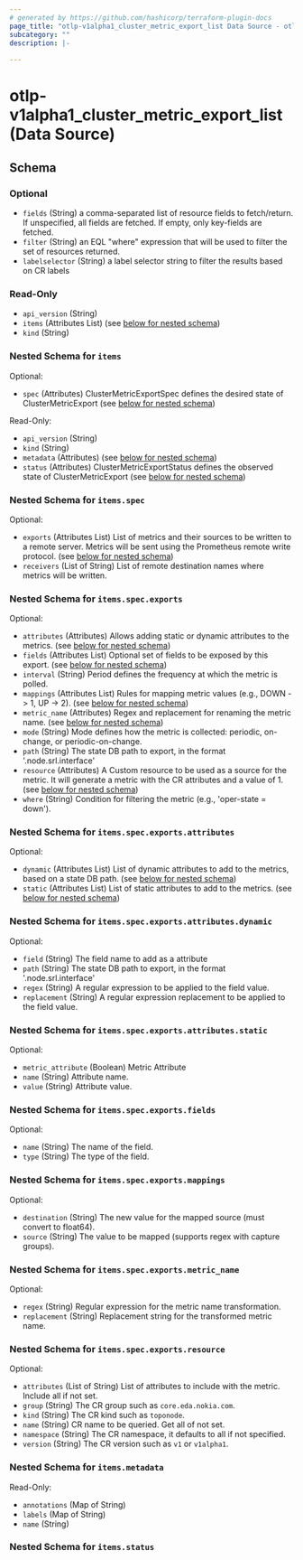 ```yaml
---
# generated by https://github.com/hashicorp/terraform-plugin-docs
page_title: "otlp-v1alpha1_cluster_metric_export_list Data Source - otlp-v1alpha1"
subcategory: ""
description: |-
  
---
```


# otlp-v1alpha1_cluster_metric_export_list (Data Source)





<!-- schema generated by tfplugindocs -->
## Schema

### Optional

- `fields` (String) a comma-separated list of resource fields to fetch/return.  If unspecified, all fields are fetched.  If empty, only key-fields are fetched.
- `filter` (String) an EQL "where" expression that will be used to filter the set of resources returned.
- `labelselector` (String) a label selector string to filter the results based on CR labels

### Read-Only

- `api_version` (String)
- `items` (Attributes List) (see [below for nested schema](#nestedatt--items))
- `kind` (String)

<a id="nestedatt--items"></a>
### Nested Schema for `items`

Optional:

- `spec` (Attributes) ClusterMetricExportSpec defines the desired state of ClusterMetricExport (see [below for nested schema](#nestedatt--items--spec))

Read-Only:

- `api_version` (String)
- `kind` (String)
- `metadata` (Attributes) (see [below for nested schema](#nestedatt--items--metadata))
- `status` (Attributes) ClusterMetricExportStatus defines the observed state of ClusterMetricExport (see [below for nested schema](#nestedatt--items--status))

<a id="nestedatt--items--spec"></a>
### Nested Schema for `items.spec`

Optional:

- `exports` (Attributes List) List of metrics and their sources to be written to a remote server.
Metrics will be sent using the Prometheus remote write protocol. (see [below for nested schema](#nestedatt--items--spec--exports))
- `receivers` (List of String) List of remote destination names where metrics will be written.

<a id="nestedatt--items--spec--exports"></a>
### Nested Schema for `items.spec.exports`

Optional:

- `attributes` (Attributes) Allows adding static or dynamic attributes to the metrics. (see [below for nested schema](#nestedatt--items--spec--exports--attributes))
- `fields` (Attributes List) Optional set of fields to be exposed by this export. (see [below for nested schema](#nestedatt--items--spec--exports--fields))
- `interval` (String) Period defines the frequency at which the metric is polled.
- `mappings` (Attributes List) Rules for mapping metric values (e.g., DOWN -> 1, UP -> 2). (see [below for nested schema](#nestedatt--items--spec--exports--mappings))
- `metric_name` (Attributes) Regex and replacement for renaming the metric name. (see [below for nested schema](#nestedatt--items--spec--exports--metric_name))
- `mode` (String) Mode defines how the metric is collected: periodic, on-change, or periodic-on-change.
- `path` (String) The state DB path to export, in the format '.node.srl.interface'
- `resource` (Attributes) A Custom resource to be used as a source for the metric.
It will generate a metric with the CR attributes and a value of 1. (see [below for nested schema](#nestedatt--items--spec--exports--resource))
- `where` (String) Condition for filtering the metric (e.g., 'oper-state = down').

<a id="nestedatt--items--spec--exports--attributes"></a>
### Nested Schema for `items.spec.exports.attributes`

Optional:

- `dynamic` (Attributes List) List of dynamic attributes to add to the metrics, based on a state DB path. (see [below for nested schema](#nestedatt--items--spec--exports--attributes--dynamic))
- `static` (Attributes List) List of static attributes to add to the metrics. (see [below for nested schema](#nestedatt--items--spec--exports--attributes--static))

<a id="nestedatt--items--spec--exports--attributes--dynamic"></a>
### Nested Schema for `items.spec.exports.attributes.dynamic`

Optional:

- `field` (String) The field name to add as a attribute
- `path` (String) The state DB path to export, in the format '.node.srl.interface'
- `regex` (String) A regular expression to be applied to the field value.
- `replacement` (String) A regular expression replacement to be applied to the field value.


<a id="nestedatt--items--spec--exports--attributes--static"></a>
### Nested Schema for `items.spec.exports.attributes.static`

Optional:

- `metric_attribute` (Boolean) Metric Attribute
- `name` (String) Attribute name.
- `value` (String) Attribute value.



<a id="nestedatt--items--spec--exports--fields"></a>
### Nested Schema for `items.spec.exports.fields`

Optional:

- `name` (String) The name of the field.
- `type` (String) The type of the field.


<a id="nestedatt--items--spec--exports--mappings"></a>
### Nested Schema for `items.spec.exports.mappings`

Optional:

- `destination` (String) The new value for the mapped source (must convert to float64).
- `source` (String) The value to be mapped (supports regex with capture groups).


<a id="nestedatt--items--spec--exports--metric_name"></a>
### Nested Schema for `items.spec.exports.metric_name`

Optional:

- `regex` (String) Regular expression for the metric name transformation.
- `replacement` (String) Replacement string for the transformed metric name.


<a id="nestedatt--items--spec--exports--resource"></a>
### Nested Schema for `items.spec.exports.resource`

Optional:

- `attributes` (List of String) List of attributes to include with the metric.
Include all if not set.
- `group` (String) The CR group such as `core.eda.nokia.com`.
- `kind` (String) The CR kind such as `toponode`.
- `name` (String) CR name to be queried.
Get all of not set.
- `namespace` (String) The CR namespace, it defaults to all if not specified.
- `version` (String) The CR version such as `v1` or `v1alpha1`.




<a id="nestedatt--items--metadata"></a>
### Nested Schema for `items.metadata`

Read-Only:

- `annotations` (Map of String)
- `labels` (Map of String)
- `name` (String)


<a id="nestedatt--items--status"></a>
### Nested Schema for `items.status`
